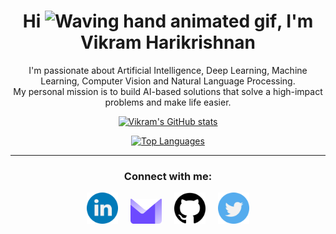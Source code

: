 <h1 align="center">Hi <img src="https://raw.githubusercontent.com/nixin72/nixin72/master/wave.gif" 
         alt="Waving hand animated gif"
         height="45"
         width="45" />, I'm Vikram Harikrishnan</h1>
         
<p align="center">
I'm passionate about Artificial Intelligence, Deep Learning, Machine Learning, Computer Vision and Natural Language Processing. <br>
         My personal mission is to build AI-based solutions that solve a high-impact problems and make life easier.
</p>

<!-- <p align="center">
<a href="http://www.github.com/vikram0230"><img src="https://github-readme-streak-stats.herokuapp.com/?user=vikram0230&stroke=3382ed&background=000000&ring=f97316&fire=f97316&currStreakNum=3382ed&currStreakLabel=f97316&sideNums=3382ed&sideLabels=3382ed&dates=3382ed&hide_border=true" /></a></p> -->

<p align="center">
<a href="http://www.github.com/vikram0230"><img src="https://github-readme-stats.vercel.app/api?username=vikram0230&show_icons=true&hide=&count_private=true&title_color=f97316&text_color=3382ed&icon_color=3382ed&bg_color=000000&hide_border=true&show_icons=true" alt="Vikram's GitHub stats" width="450"/></a></p>

<p align="center">
<a href="https://github.com/vikram0230" align="left"><img src="https://github-readme-stats.vercel.app/api/top-langs/?username=vikram0230&layout=compact&langs_count=10&title_color=f97316&text_color=3382ed&icon_color=3382ed&bg_color=000000&hide_border=true&locale=en&custom_title=Top%20%Languages" alt="Top Languages" width="350"/></a></p>

<hr>
<h3 align="center">Connect with me:</h3>
<p align="center">
<a href="https://www.linkedin.com/in/vikram-harikrishnan"><img src="https://github.com/vikram0230/vikram0230/blob/main/logos/linkedin.png" width="50" /></a>&nbsp;&nbsp;&nbsp;&nbsp;
<a href="mailto:vikramharikrishnan@protonmail.com"><img src="https://github.com/vikram0230/vikram0230/blob/main/logos/proton.png" width="50" /></a>&nbsp;&nbsp;&nbsp;&nbsp;
<a href="https://github.com/vikram0230"><img src="https://github.com/vikram0230/vikram0230/blob/main/logos/github-logo.png" width="50" /></a>&nbsp;&nbsp;&nbsp;&nbsp;
<a href="https://twitter.com/vikram_hk"><img src="https://github.com/vikram0230/vikram0230/blob/main/logos/twitter.png" width="50" /></a>

<!-- <p align="center">
  <img src="https://github.com/vikram0230/vikram0230/raw/output/github-contribution-grid-snake.svg" alt="snake"></center>
</p> -->
